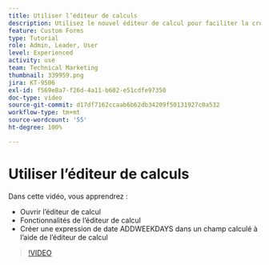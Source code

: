 ```yaml
---
title: Utiliser l’éditeur de calculs
description: Utilisez le nouvel éditeur de calcul pour faciliter la création de champs personnalisés calculés.
feature: Custom Forms
type: Tutorial
role: Admin, Leader, User
level: Experienced
activity: use
team: Technical Marketing
thumbnail: 339959.png
jira: KT-9506
exl-id: f569e8a7-f26d-4a11-b602-e51cdfe97350
doc-type: video
source-git-commit: d17df7162ccaab6b62db34209f50131927c0a532
workflow-type: tm+mt
source-wordcount: '55'
ht-degree: 100%

---
```


# Utiliser l’éditeur de calculs

Dans cette vidéo, vous apprendrez :

* Ouvrir l’éditeur de calcul
* Fonctionnalités de l’éditeur de calcul
* Créer une expression de date ADDWEEKDAYS dans un champ calculé à l’aide de l’éditeur de calcul

>[!VIDEO](https://video.tv.adobe.com/v/339959/?quality=12&learn=on&enablevpops)
